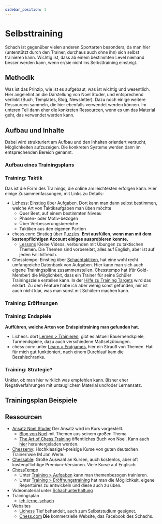 ```yaml
---
sidebar_position: 1
---
```

# Selbsttraining

Schach ist gegenüber vielen anderen Sportarten besonders, da man hier (unterstützt durch den Trainer, durchaus auch ohne ihn) sich selbst trainieren kann. Wichtig ist, dass ab einem bestimmten Level niemand besser werden kann, wenn er/sie nicht ins Selbsttraining einsteigt.

## Methodik

Was ist das Prinzip, wie ist es aufgebaut, was ist wichtig und wesentlich. Hier angelehnt an die Darstellung von Noel Studer, und entsprechend verlinkt (Buch, Templates, Blog, Newsletter). Dazu noch einige weitere Ressourcen sammeln, die hier ebenfalls verwendet werden können. Im unteren Teil dann eher die konkreten Ressourcen, wenn es um das Material geht, das verwendet werden kann.

## Aufbau und Inhalte

Dabei wird strukturiert am Aufbau und den Inhalten orientiert versucht, Möglichkeiten aufzuzeigen. Die konkreten Systeme werden dann im entsprechenden Bereich genannt.

### Aufbau eines Trainingsplans

### Training: Taktik

Das ist die Form des Trainings, die online am leichtesten erfolgen kann. Hier einige Zusammenfassungen, mit Links zu Details:

* Lichess: Einstieg über [Aufgaben](https://lichess.org/training).  Dort kann man dann selbst bestimmen, welche Art von Taktikaufgaben man üben möchte
  * Quer Beet, auf einem bestimmten Niveau
  * Phasen- oder Motiv-bezogen
  * Über Verbesserungsbereiche
  * Taktiken aus den eigenen Partien
* chess.com: Einstieg über [Puzzles](https://www.chess.com/puzzles). **Erst ausfüllen, wenn man mit dem kostenpflichtigen Account einiges ausprobieren konnte.**
  * [Lessons](https://www.chess.com/lessons) Kleine Videos, verbunden mit Übungen zu taktischen Themen. Die Themen sind vorbereitet, alles auf English, aber ist auf jeden Fall hilfreich.  
* Chesstempo: Einstieg über [Schachtaktiken](https://chesstempo.com/chess-tactics/), hat eine wohl recht umfangreiche Datenbank von Aufgaben. Hier kann man sich auch eigene Trainingspläne zusammenstellen. Chesstempo hat (für Gold-Member) die Möglichkeit, dass ein Trainer für seine Schüler Trainingsziele erstellen kann. In der [Hilfe zu Training Targets](https://chesstempo.com/manual/en/manual.html#trainingtargets) wird das erklärt. Zu dem Feature habe ich aber wenig sonst gefunden, mir ist auch nicht klar, was man sonst mit Schülern machen kann.


### Training: Eröffnungen

### Training: Endspiele

**Aufführen, welche Arten von Endspieltraining man gefunden hat.**

* Lichess: dort [Lernen > Trainieren](https://lichess.org/practice), gibt es aktuell Bauernendspiele, Turmendspiele, dazu auch verschiedene Mattsetzübungen.
* chess.com: unter [Learn > Endgames](https://www.chess.com/endgames), hier ein Strauß von Themen. Hat für mich gut funktioniert, nach einem Durchlauf kam die Bezahlschranke.

### Training: Strategie?

Unklar, ob man hier wirklich was empfehlen kann. Bisher eher Negativerfahrungen mit untauglichem Material und/oder Lernansatz.

## Trainingsplan Beispiele

## Ressourcen

* [Ansatz Noel Studer](https://nextlevelchesscourses.teachable.com/p/next-level-training) Der Ansatz wird im Kurs vorgestellt.
  * [Blog von Noel](https://nextlevelchess.blog/) mit Themen aus seinem großen Thema
  * [The Art of Chess Training](https://drive.google.com/file/d/1oQWQmecuDpbC8t0h6KMrBTvDeEz5Ph17/view?usp=sharing) öffentliches Buch von Noel. Kann auch [hier](https://nextlevelchess.blog/) heruntergeladen werden.
* [Chessemy](https://www.chessemy.com/): Hochklassige/-preisige Kurse von guten deutschen Trainernwie IM Jan Werle.
* [Chessable](https://chessable.com/): Große Auswahl an Kursen, auch kostenlos, aber oft kostenpflichtige Premium-Versionen. Viele Kurse auf Englisch.
* [ChessTempo](https://chesstempo.com/)
  * Unter [Training > Aufgaben](https://chesstempo.com/chess-tactics/) kann man themenbezogen trainieren.
  * Unter [Training > Eröffnungstraining](https://chesstempo.com/opening-training/) hat man die Möglichkeit, eigene Repertoires zu entwickeln und diese auch zu üben.
* Videomaterial unter [Schachunterhaltung](./schachunterhaltung)
* Trainingsplan
  * [ich-lerne-schach](https://www.ich-lerne-schach.de/public_files/Trainingsplan.pdf)
* Websites
  * [Lichess](https://lichess.org) Tief behandelt, auch zum Selbststudium geeignet.
  * [Chess.com](https://chess.com) **Die** kommerzielle Website, das Facebook des Schachs.
